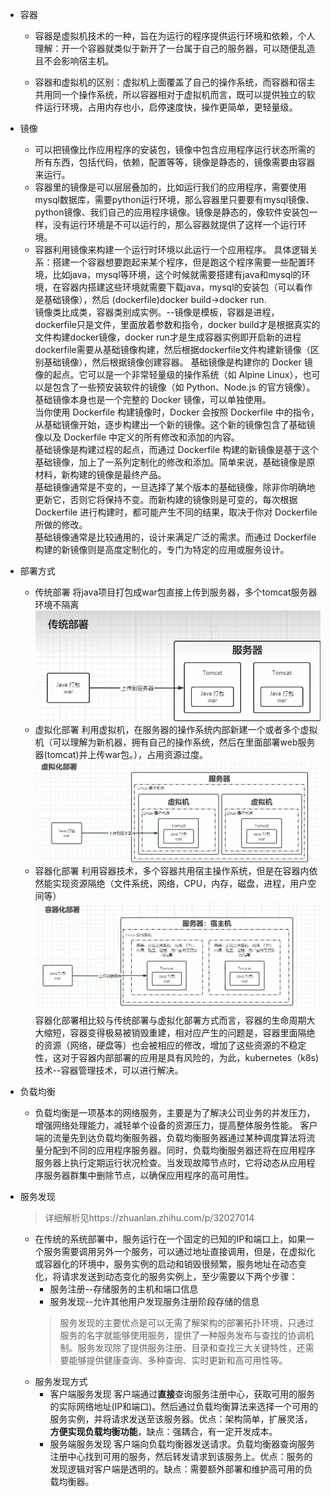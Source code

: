 <!--
 * @Author: rooterShip
 * @Date: 2023-09-10 10:50:42
 * @LastEditors: rooterShip
 * @LastEditTime: 2024-04-26 10:50:05
-->
- 容器
  - 容器是虚拟机技术的一种，旨在为运行的程序提供运行环境和依赖，个人理解：开一个容器就类似于新开了一台属于自己的服务器，可以随便乱造且不会影响宿主机。

  - 容器和虚拟机的区别：虚拟机上面覆盖了自己的操作系统，而容器和宿主共用同一个操作系统，所以容器相对于虚拟机而言，既可以提供独立的软件运行环境，占用内存也小，启停速度快，操作更简单，更轻量级。

- 镜像
  - 可以把镜像比作应用程序的安装包，镜像中包含应用程序运行状态所需的所有东西，包括代码，依赖，配置等等，镜像是静态的，镜像需要由容器来运行。
  - 容器里的镜像是可以层层叠加的，比如运行我们的应用程序，需要使用mysql数据库，需要python运行环境，那么容器里只要要有mysql镜像、python镜像、我们自己的应用程序镜像。镜像是静态的，像软件安装包一样，没有运行环境是不可以运行的，那么容器就提供了这样一个运行环境。
  - 容器利用镜像来构建一个运行时环境以此运行一个应用程序。
具体逻辑关系：搭建一个容器想要跑起来某个程序，但是跑这个程序需要一些配置环境，比如java，mysql等环境，这个时候就需要搭建有java和mysql的环境，在容器内搭建这些环境就需要下载java，mysql的安装包（可以看作是基础镜像），然后
(dockerfile)docker build->docker run.<br>
镜像类比成类，容器类别成实例。--镜像是模板，容器是进程，dockerfile只是文件，里面放着参数和指令，docker build才是根据真实的文件构建docker镜像，docker run才是生成容器实例即开启新的进程<br>
dockerfile需要从基础镜像构建，然后根据dockerfile文件构建新镜像（区别基础镜像），然后根据镜像创建容器。
基础镜像是构建你的 Docker 镜像的起点。它可以是一个非常轻量级的操作系统（如 Alpine Linux），也可以是包含了一些预安装软件的镜像（如 Python、Node.js 的官方镜像）。基础镜像本身也是一个完整的 Docker 镜像，可以单独使用。<br>
当你使用 Dockerfile 构建镜像时，Docker 会按照 Dockerfile 中的指令，从基础镜像开始，逐步构建出一个新的镜像。这个新的镜像包含了基础镜像以及 Dockerfile 中定义的所有修改和添加的内容。<br>
基础镜像是构建过程的起点，而通过 Dockerfile 构建的新镜像是基于这个基础镜像，加上了一系列定制化的修改和添加。简单来说，基础镜像是原材料，新构建的镜像是最终产品。<br>
基础镜像通常是不变的，一旦选择了某个版本的基础镜像，除非你明确地更新它，否则它将保持不变。而新构建的镜像则是可变的，每次根据 Dockerfile 进行构建时，都可能产生不同的结果，取决于你对 Dockerfile 所做的修改。<br>
基础镜像通常是比较通用的，设计来满足广泛的需求。而通过 Dockerfile 构建的新镜像则是高度定制化的，专门为特定的应用或服务设计。<br>


- 部署方式
  - 传统部署
    将java项目打包成war包直接上传到服务器，多个tomcat服务器环境不隔离
    ![传统部署](img/传统部署.png)
  - 虚拟化部署
    利用虚拟机，在服务器的操作系统内部新建一个或者多个虚拟机（可以理解为新机器，拥有自己的操作系统，然后在里面部署web服务器(tomcat)并上传war包。），占用资源过度。
    ![虚拟化部署](img/虚拟化部署.png)
  - 容器化部署
    利用容器技术，多个容器共用宿主操作系统，但是在容器内依然能实现资源隔绝（文件系统，网络，CPU，内存，磁盘，进程，用户空间等）
    ![容器化部署](img/容器化部署.png)
    容器化部署相比较与传统部署与虚拟化部署方式而言，容器的生命周期大大缩短，容器变得极易被销毁重建，相对应产生的问题是，容器里面隔绝的资源（网络，硬盘等）也会被相应的修改，增加了这些资源的不稳定性，这对于容器内部部署的应用是具有风险的，为此，kubernetes（k8s)技术--容器管理技术，可以进行解决。
- 负载均衡
  -  负载均衡是一项基本的网络服务，主要是为了解决公司业务的并发压力，增强网络处理能力，减轻单个设备的资源压力，提高整体服务性能。
    客户端的流量先到达负载均衡服务器，负载均衡服务器通过某种调度算法将流量分配到不同的应用程序服务器。同时，负载均衡服务器还将在应用程序服务器上执行定期运行状况检查。当发现故障节点时，它将动态从应用程序服务器群集中删除节点，以确保应用程序的高可用性。
- 服务发现
  >详细解析见https://zhuanlan.zhihu.com/p/32027014
  - 在传统的系统部署中，服务运行在一个固定的已知的IP和端口上，如果一个服务需要调用另外一个服务，可以通过地址直接调用，但是，在虚拟化或容器化的环境中，服务实例的启动和销毁很频繁，服务地址在动态变化，将请求发送到动态变化的服务实例上，至少需要以下两个步骤：
    - 服务注册--存储服务的主机和端口信息
    - 服务发现--允许其他用户发现服务注册阶段存储的信息
    >服务发现的主要优点是可以无需了解架构的部署拓扑环境，只通过服务的名字就能够使用服务，提供了一种服务发布与查找的协调机制。服务发现除了提供服务注册、目录和查找三大关键特性，还需要能够提供健康查询、多种查询、实时更新和高可用性等。
  - 服务发现方式
    - 客户端服务发现
      客户端通过<b>直接</b>查询服务注册中心，获取可用的服务的实际网络地址(IP和端口)。然后通过负载均衡算法来选择一个可用的服务实例，并将请求发送至该服务器。优点：架构简单，扩展灵活，<b>方便实现负载均衡功能</b>，缺点：强耦合，有一定开发成本。
    - 服务端服务发现
      客户端向负载均衡器发送请求。负载均衡器查询服务注册中心找到可用的服务，然后转发请求到该服务上。优点：服务的发现逻辑对客户端是透明的。缺点：需要额外部署和维护高可用的负载均衡器。